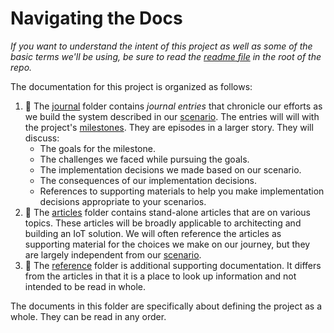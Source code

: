 # Navigating the Docs

_If you want to understand the intent of this project as well as some of the basic terms we'll be using, be sure to read the [readme file](../README.md) in the root of the repo._

The documentation for this project is organized as follows:

1. :notebook: The [journal](journal) folder contains _journal entries_ that chronicle our efforts as we build the system described in our [scenario][]. The entries will will with the project's [milestones][]. They are episodes in a larger story.
They will discuss:
    - The goals for the milestone.
    - The challenges we faced while pursuing the goals.
    - The implementation decisions we made based on our scenario.
    - The consequences of our implementation decisions.
    - References to supporting materials to help you make implementation
    decisions appropriate to your scenarios.
1. :newspaper: The [articles](articles) folder contains stand-alone articles that are on various topics. These articles will be broadly applicable to architecting and building an IoT solution. We will often reference the articles as supporting material for the choices we make on our journey, but they are largely independent from our [scenario][].
1. :blue_book: The [reference](reference) folder is additional supporting documentation. It differs from the articles in that it is a place to look up information and not intended to be read in whole.

The documents in this folder are specifically about defining the project as a whole. They can be read in any order.

[scenario]: 00-introducing-the-journey.md
[milestones]: https://github.com/mspnp/iot-journey/milestones
